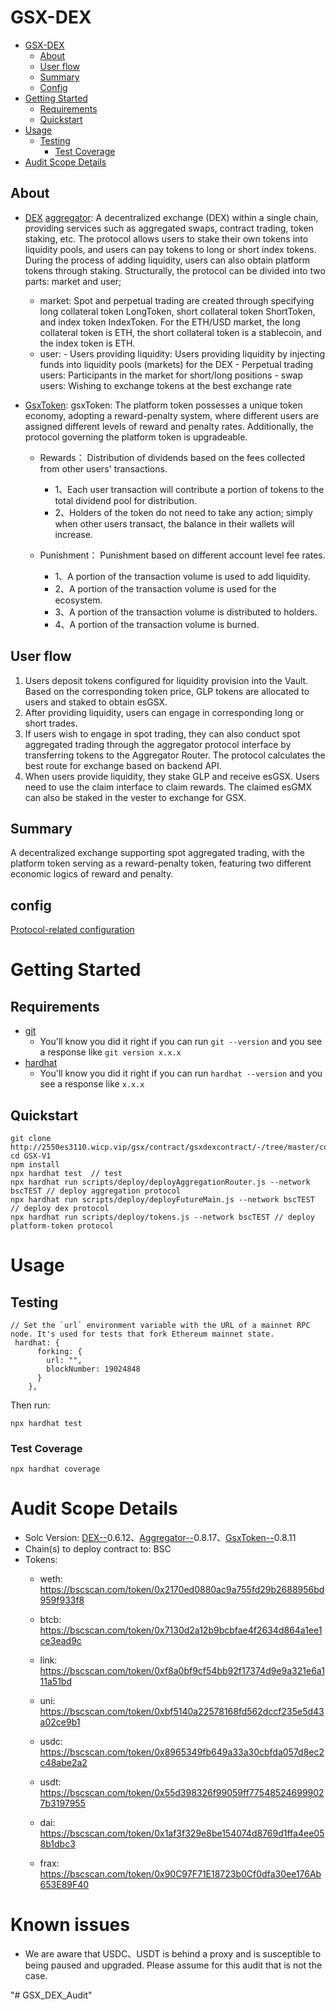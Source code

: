 # GSX-DEX

- [GSX-DEX](#GSX-DEX)
  - [About](#about)
  - [User flow](#User-flow)
  - [Summary](#summary)
  - [Config](#config)
- [Getting Started](#getting-started)
  - [Requirements](#requirements)
  - [Quickstart](#quickstart)
- [Usage](#usage)
  - [Testing](#testing)
    - [Test Coverage](#test-coverage)
- [Audit Scope Details](#audit-scope-details)

## About
- [DEX](./contracts/dex/) [aggregator](./contracts/aggregator/): A decentralized exchange (DEX) within a single chain, providing services such as aggregated swaps, contract trading, token staking, etc. The protocol allows users to stake their own tokens into liquidity pools, and users can pay tokens to long or short index tokens. During the process of adding liquidity, users can also obtain platform tokens through staking. Structurally, the protocol can be divided into two parts: market and user;
   - market: Spot and perpetual trading are created through specifying long collateral token LongToken, short collateral token ShortToken, and index token IndexToken. For the ETH/USD market, the long collateral token is ETH, the short collateral token is a stablecoin, and the index token is ETH.
   - user: 
         - Users providing liquidity: Users providing liquidity by injecting funds into liquidity pools (markets) for the DEX
         - Perpetual trading users: Participants in the market for short/long positions
         - swap users: Wishing to exchange tokens at the best exchange rate

- [GsxToken](./contracts/gsxToken/):
gsxToken: The platform token possesses a unique token economy, adopting a reward-penalty system, where different users are assigned different levels of reward and penalty rates. Additionally, the protocol governing the platform token is upgradeable.
   - Rewards： Distribution of dividends based on the fees collected from other users' transactions.
       - 1、Each user transaction will contribute a portion of tokens to the total dividend pool for distribution.
       - 2、Holders of the token do not need to take any action; simply when other users transact, the balance in their wallets will increase.

   - Punishment： Punishment based on different account level fee rates.
       - 1、A portion of the transaction volume is used to add liquidity.
       - 2、A portion of the transaction volume is used for the ecosystem.
       - 3、A portion of the transaction volume is distributed to holders.
       - 4、A portion of the transaction volume is burned.

## User flow
1. Users deposit tokens configured for liquidity provision into the Vault. Based on the corresponding token price, GLP tokens are allocated to users and staked to obtain esGSX.
2. After providing liquidity, users can engage in corresponding long or short trades.
3. If users wish to engage in spot trading, they can also conduct spot aggregated trading through the aggregator protocol interface by transferring tokens to the Aggregator Router. The protocol calculates the best route for exchange based on backend API.
4. When users provide liquidity, they stake GLP and receive esGSX. Users need to use the claim interface to claim rewards. The claimed esGMX can also be staked in the vester to exchange for GSX.


## Summary

A decentralized exchange supporting spot aggregated trading, with the platform token serving as a reward-penalty token, featuring two different economic logics of reward and penalty.

## config

[Protocol-related configuration](./docs/config.md)

# Getting Started

## Requirements

- [git](https://git-scm.com/book/en/v2/Getting-Started-Installing-Git)
  - You'll know you did it right if you can run `git --version` and you see a response like `git version x.x.x`
- [hardhat](https://hardhat.org/)
  - You'll know you did it right if you can run `hardhat --version` and you see a response like `x.x.x`

## Quickstart

```
git clone http://2550es3110.wicp.vip/gsx/contract/gsxdexcontract/-/tree/master/contracts
cd GSX-V1
npm install
npx hardhat test  // test
npx hardhat run scripts/deploy/deployAggregationRouter.js --network bscTEST // deploy aggregation protocol
npx hardhat run scripts/deploy/deployFutureMain.js --network bscTEST // deploy dex protocol
npx hardhat run scripts/deploy/tokens.js --network bscTEST // deploy platform-token protocol
```

# Usage

## Testing

```
// Set the `url` environment variable with the URL of a mainnet RPC node. It's used for tests that fork Ethereum mainnet state.
 hardhat: {
      forking: {
        url: "",
        blockNumber: 19024848
      }
    },
```

Then run:

```
npx hardhat test
```

### Test Coverage

```
npx hardhat coverage
```



# Audit Scope Details

- Solc Version: [DEX--](./contracts/dex/)0.6.12、[Aggregator--](./contracts/aggregator)0.8.17、[GsxToken--](./contracts/gsxToken/)0.8.11
- Chain(s) to deploy contract to: BSC
- Tokens:
  - weth: https://bscscan.com/token/0x2170ed0880ac9a755fd29b2688956bd959f933f8
  - btcb: https://bscscan.com/token/0x7130d2a12b9bcbfae4f2634d864a1ee1ce3ead9c
  - link: https://bscscan.com/token/0xf8a0bf9cf54bb92f17374d9e9a321e6a111a51bd
  - uni: https://bscscan.com/token/0xbf5140a22578168fd562dccf235e5d43a02ce9b1

  - usdc: https://bscscan.com/token/0x8965349fb649a33a30cbfda057d8ec2c48abe2a2
  - usdt: https://bscscan.com/token/0x55d398326f99059ff775485246999027b3197955
  - dai: https://bscscan.com/token/0x1af3f329e8be154074d8769d1ffa4ee058b1dbc3
  - frax: https://bscscan.com/token/0x90C97F71E18723b0Cf0dfa30ee176Ab653E89F40

# Known issues 
- We are aware that USDC、USDT is behind a proxy and is susceptible to being paused and upgraded. Please assume for this audit that is not the case.  

"# GSX_DEX_Audit" 

